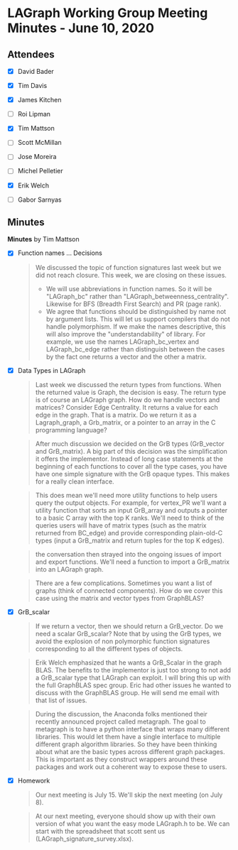 # LAGraph Working Group Meeting Minutes - June 10, 2020

## Attendees
- [X] David Bader
- [X] Tim Davis
- [X] James Kitchen
- [ ] Roi Lipman
- [X] Tim Mattson
- [ ] Scott McMillan
- [ ] Jose Moreira
- [ ] Michel Pelletier
- [X] Erik Welch
- [ ] Gabor Sarnyas


## Minutes


**Minutes** by Tim Mattson

- [X] Function names ... Decisions  
   >  We discussed the topic of function signatures last week but we did not reach closure.   This week, we are closing on these issues.
   > - We will use abbreviations in function names.  So it will be "LAGraph_bc" rather than "LAGraph_betweenness_centrality". Likewise for BFS (Breadth First Search) and PR (page rank).
   > - We agree that functions should be distinguished by name not by argument lists.  This will let us support compilers that do not handle polymorphism.  If we make the names descriptive, this will also improve the "understandability" of library.  For example, we use the names LAGraph_bc_vertex and LAGraph_bc_edge rather than distinguish between the cases by the fact one returns a vector and the other a matrix.
    
- [X] Data Types in LAGraph
  > Last week we discussed the return types from functions.  When the returned value is Graph, the decision is easy.  The return type is of course an LAGraph graph.  How do we handle vectors and matrices?  Consider Edge Centrality.  It returns a value for each edge in the graph.  That is a matrix.  Do we return it as a Lagraph_graph, a Grb_matrix, or a pointer to an array in the C programming language?
  
   > After much discussion we decided on the GrB types (GrB_vector and GrB_matrix).  A big part of this decision was the simplification it offers the implementor.  Instead of long case statements at the beginning of each functions to cover all the type cases, you have have one simple signature with the GrB opaque types.  This makes for a really clean interface.
   
   >  This does mean we'll need more utility functions to help users query the output objects.  For example, for vertex_PR we'll want a utility function that sorts an input GrB_array and outputs a pointer to a basic C array with the top K ranks.  We'll need to think of the queries users will have of matrix types (such as the matrix returned from BC_edge) and provide corresponding plain-old-C types (input a GrB_matrix and return tuples for the top K edges).  
   
   > the conversation then strayed into the ongoing issues of import and export functions.  We'll need a function to import a GrB_matrix into an LAGraph graph.  

  > There are a few complications.  Sometimes you want a list of graphs (think of connected components).  How do we cover this case using the matrix and vector types from GraphBLAS?

- [X] GrB_scalar
  > If we return a vector, then we should return a GrB_vector.  Do we need a scalar GrB_scalar?   Note that by using the GrB types, we avoid the explosion of non polymorphic function signatures corresponding to all the different types of objects.

  > Erik Welch emphasized that he wants a GrB_Scalar in the graph BLAS.  The benefits to the implementor is just too strong to not add a GrB_scalar type that LAGraph can exploit.   I will bring this up with the full GraphBLAS spec group.  Eric had other issues he wanted to discuss with the GraphBLAS group.  He will send me email with that list of issues.
 
   > During the discussion, the Anaconda folks mentioned their recently announced project called metagraph.   The goal to metagraph is to have a python interface that wraps many different libraries.  This would let them have a single interface to multiple different graph algorithm libraries.   So they have been thinking about what are the basic types across different graph packages.  This is important as they construct wrappers around these packages and work out a coherent way to expose these to users.


- [X] Homework
   > Our next meeting is July 15.  We'll skip the next meeting (on July 8).
  
   > At our next meeting, everyone should show up with their own version of what you want the easy mode LAGraph.h to be.  We can start with the spreadsheet that scott sent us (LAGraph_signature_survey.xlsx).
     
